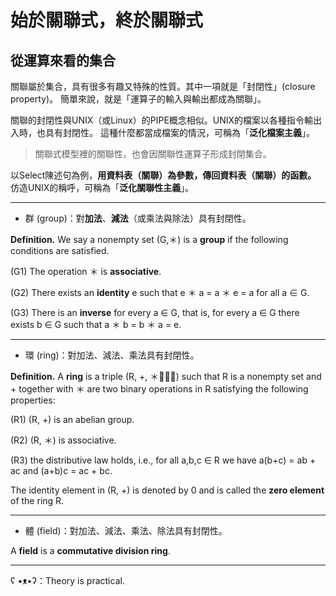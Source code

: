 # 始於關聯式，終於關聯式

## 從運算來看的集合

關聯屬於集合，具有很多有趣又特殊的性質。其中一項就是「封閉性」(closure property)。
簡單來說，就是「運算子的輸入與輸出都成為關聯」。

關聯的封閉性與UNIX（或Linux）的PIPE概念相似。UNIX的檔案以各種指令輸出入時，也具有封閉性。
這種什麼都當成檔案的情況，可稱為「**泛化檔案主義**」。

> 關聯式模型裡的關聯性，也會因關聯性運算子形成封閉集合。

以Select陳述句為例，**用資料表（關聯）為參數，傳回資料表（關聯）的函數。**
仿造UNIX的稱呼，可稱為「**泛化關聯性主義**」。

---

- 群 (group)：對**加法**、**減法**（或乘法與除法）具有封閉性。

**Definition.**
We say a nonempty set (G,＊) is a **group** if the following conditions are satisfied.

(G1) The operation ＊ is **associative**.

(G2) There exists an **identity** e such that e ＊ a = a ＊ e = a for all a ∈ G.

(G3) There is an **inverse** for every a ∈ G, that is, for every a ∈ G there exists b ∈ G such that a ＊ b = b ＊ a = e.

---

- 環 (ring)：對加法、減法、乘法具有封閉性。

**Definition.**
A **ring** is a triple (R, +, ＊)
such that R is a nonempty set and + together with ＊ are two binary operations in R satisfying the following properties:

(R1) (R, +) is an abelian group.

(R2) (R, ＊) is associative.

(R3) the distributive law holds, i.e., for all a,b,c ∈ R we have a(b+c) = ab + ac and (a+b)c = ac + bc.

The identity element in (R, +) is denoted by 0 and is called the **zero element** of the ring R.

---

- 體 (field)：對加法、減法、乘法、除法具有封閉性。

A **field** is a **commutative division ring**.

---

ʕ •ᴥ•ʔ：Theory is practical.